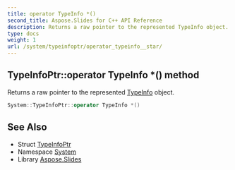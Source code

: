 ```yaml
---
title: operator TypeInfo *()
second_title: Aspose.Slides for C++ API Reference
description: Returns a raw pointer to the represented TypeInfo object.
type: docs
weight: 1
url: /system/typeinfoptr/operator_typeinfo__star/
---
```

## TypeInfoPtr::operator TypeInfo *() method


Returns a raw pointer to the represented [TypeInfo](../../typeinfo/) object.

```cpp
System::TypeInfoPtr::operator TypeInfo *()
```

## See Also

* Struct [TypeInfoPtr](../)
* Namespace [System](../../)
* Library [Aspose.Slides](../../../)